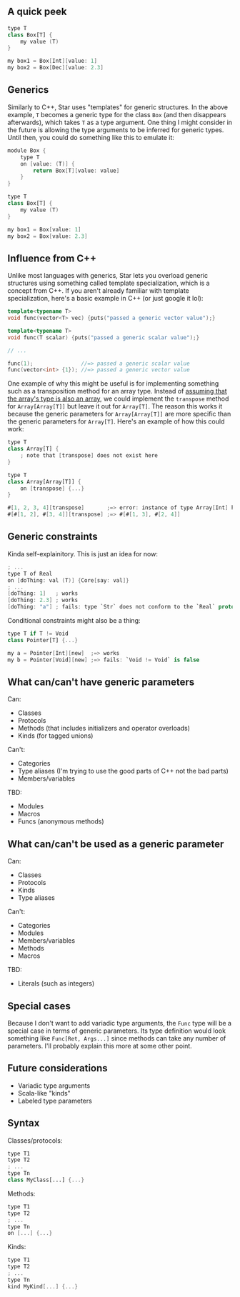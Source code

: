 ## A quick peek

```swift
type T
class Box[T] {
	my value (T)
}

my box1 = Box[Int][value: 1]
my box2 = Box[Dec][value: 2.3]
```

## Generics
Similarly to C++, Star uses "templates" for generic structures. In the above example, `T` becomes a generic type for the class `Box` (and then disappears afterwards),
which takes `T` as a type argument. One thing I might consider in the future is allowing the type arguments to be inferred for generic types. Until then, you could
do something like this to emulate it:

```swift
module Box {
	type T
	on [value: (T)] {
		return Box[T][value: value]
	}
}

type T
class Box[T] {
	my value (T)
}

my box1 = Box[value: 1]
my box2 = Box[value: 2.3]
```

## Influence from C++
Unlike most languages with generics, Star lets you overload generic structures using something called template specialization, which is
a concept from C++. If you aren't already familiar with template specialization, here's a basic example in C++ (or just google it lol):

```c++
template<typename T>
void func(vector<T> vec) {puts("passed a generic vector value");}

template<typename T>
void func(T scalar) {puts("passed a generic scalar value");}

// ...

func(1);               //=> passed a generic scalar value
func(vector<int> {1}); //=> passed a generic vector value
```

One example of why this might be useful is for implementing something such as a transposition method for an array type. Instead of
[assuming that the array's type is also an array](https://github.com/crystal-lang/crystal/blob/533cd24089860d7bdf089484aae71f0c60441d3b/src/array.cr#L1911), we could
implement the `transpose` method for `Array[Array[T]]` but leave it out for `Array[T]`. The reason this works it because the generic
parameters for `Array[Array[T]]` are more specific than the generic parameters for `Array[T]`. Here's an example of how this could work:

```swift
type T
class Array[T] {
	; note that [transpose] does not exist here
}

type T
class Array[Array[T]] {
	on [transpose] {...}
}

#[1, 2, 3, 4][transpose]       ;=> error: instance of type Array[Int] has no method `[transpose]`!
#[#[1, 2], #[3, 4]][transpose] ;=> #[#[1, 3], #[2, 4]]
```

## Generic constraints
Kinda self-explainitory. This is just an idea for now:

```swift
; ...
type T of Real
on [doThing: val (T)] {Core[say: val]}
; ...
[doThing: 1]   ; works
[doThing: 2.3] ; works
[doThing: "a"] ; fails: type `Str` does not conform to the `Real` protocol
```

Conditional constraints might also be a thing:
```swift
type T if T != Void
class Pointer[T] {...}

my a = Pointer[Int][new]  ;=> works
my b = Pointer[Void][new] ;=> fails: `Void != Void` is false
```

## What can/can't have generic parameters
Can:
- Classes
- Protocols
- Methods (that includes initializers and operator overloads)
- Kinds (for tagged unions)

Can't:
- Categories
- Type aliases (I'm trying to use the good parts of C++ not the bad parts)
- Members/variables

TBD:
- Modules
- Macros
- Funcs (anonymous methods)

## What can/can't be used as a generic parameter
Can:
- Classes
- Protocols
- Kinds
- Type aliases

Can't:
- Categories
- Modules
- Members/variables
- Methods
- Macros

TBD:
- Literals (such as integers)

## Special cases
Because I don't want to add variadic type arguments, the `Func` type will be a special case in terms of generic parameters. Its
type definition would look something like `Func[Ret, Args...]` since methods can take any number of parameters. I'll
probably explain this more at some other point.

## Future considerations
- Variadic type arguments
- Scala-like "kinds"
- Labeled type parameters

## Syntax
Classes/protocols:
```swift
type T1
type T2
; ...
type Tn
class MyClass[...] {...}
```

Methods:
```swift
type T1
type T2
; ...
type Tn
on [...] {...}
```

Kinds:
```swift
type T1
type T2
; ...
type Tn
kind MyKind[...] {...}
```